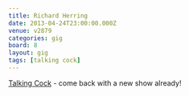 ```yaml
---
title: Richard Herring
date: 2013-04-24T23:00:00.000Z
venue: v2879
categories: gig
board: 8
layout: gig
tags: [talking cock]
---
```

<a href="/wiki/talking+cock">Talking Cock</a> - come back with a new show already!